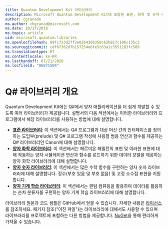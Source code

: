 ```yaml
---
title: Quantum Development Kit 라이브러리
description: Microsoft Quantum Development Kit에 포함된 표준, 화학 및 숫자 라이브러리의 개요입니다.
author: cgranade
ms.author: chgranad@microsoft.com
ms.date: 10/17/2018
ms.topic: article
uid: microsoft.quantum.libraries
ms.openlocfilehash: 09fc723d27f2e026430b358c62b817c106c135c2
ms.sourcegitcommit: cdf67362d7b157254e6fe5c63a1c5551183fc589
ms.translationtype: HT
ms.contentlocale: ko-KR
ms.lasthandoff: 07/21/2020
ms.locfileid: "86871504"
---
```

# <a name="overview-of-q-libraries"></a>Q# 라이브러리 개요
Quantum Development Kit에는 Q#에서 양자 애플리케이션을 더 쉽게 개발할 수 있도록 여러 라이브러리가 제공됩니다.
설명서의 다음 섹션에서는 이러한 라이브러리와 프로그램에서 해당 라이브러리를 사용하는 방법에 대해 설명합니다.

- [**표준 라이브러리**](xref:microsoft.quantum.libraries.standard.intro): 이 섹션에서는 Q# 프로그램과 대상 머신 간의 인터페이스를 정의하는 도입부(prelude) 및 Q# 프로그램 작성에 사용할 범용 연산과 함수를 제공하는 Q# 라이브러리인 Canon에 대해 설명합니다.
- [**양자 화학 라이브러리**](xref:microsoft.quantum.chemistry.concepts.intro): 이 섹션에서는 페르미온 해밀턴의 표현 및 이러한 표현에 대해 작동하는 양자 시뮬레이션 연산과 함수를 로드하기 위한 데이터 모델을 제공하는 양자 화학 라이브러리에 대해 설명합니다.
- [**양자 숫자 라이브러리**](xref:microsoft.quantum.numerics.intro): 이 섹션에서는 많은 수학 함수를 구현하는 양자 숫자 라이브러리에 대해 설명합니다. 정수(부호 있음 및 부호 없음) 및 고정 소수점 표현을 지원합니다.
- [**양자 기계 학습 라이브러리**](xref:microsoft.quantum.machine-learning.concepts.intro): 이 섹션에서는 퀀텀 컴퓨팅을 활용하여 데이터를 활용하는 순차 분류자를 구현하는 양자 기계 학습 라이브러리에 대해 설명합니다.

라이브러리 원본과 코드 샘플은 GitHub에서 얻을 수 있습니다.
자세한 내용은 [라이선스](xref:microsoft.quantum.libraries.licensing)를 참조하세요. 패키지 참조("이진 파일")는 라이브러리에 대해서도 사용할 수 있으며 라이브러리를 프로젝트에 포함하는 다른 방법을 제공합니다.
[NuGet](https://nuget.org)을 통해 편리하게 가져올 수 있습니다.
